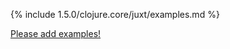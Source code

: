 {% include 1.5.0/clojure.core/juxt/examples.md %}

[Please add examples!](https://github.com/arrdem/grimoire/edit/master/_includes/1.6.0/clojure.core/juxt/examples.md)
